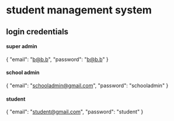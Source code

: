 # student management system

## login credentials

#### super admin

{
  "email": "b@b.b",
  "password": "b@b.b"
}

#### school admin

{
  "email": "schooladmin@gmail.com",
  "password": "schooladmin"
}

#### student

{
  "email": "student@gmail.com",
  "password": "student"
}